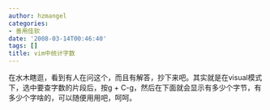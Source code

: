 ```yaml
---
author: hzmangel
categories:
- 善用佳软
date: '2008-03-14T00:46:40'
tags: []
title: vim中统计字数
---
```

在水木瞎逛，看到有人在问这个，而且有解答，抄下来吧。其实就是在visual模式下，选中要查字数的片段后，按g +
C-g，然后在下面就会显示有多少个字节，有多少个字啥的，可以随便用用吧，呵呵。